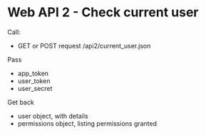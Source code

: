 # Web API 2 - Check current user

Call:
  *  GET or POST request /api2/current_user.json

Pass

 * app_token
 * user_token
 * user_secret

Get back

 * user object, with details
 * permissions object, listing permissions granted

